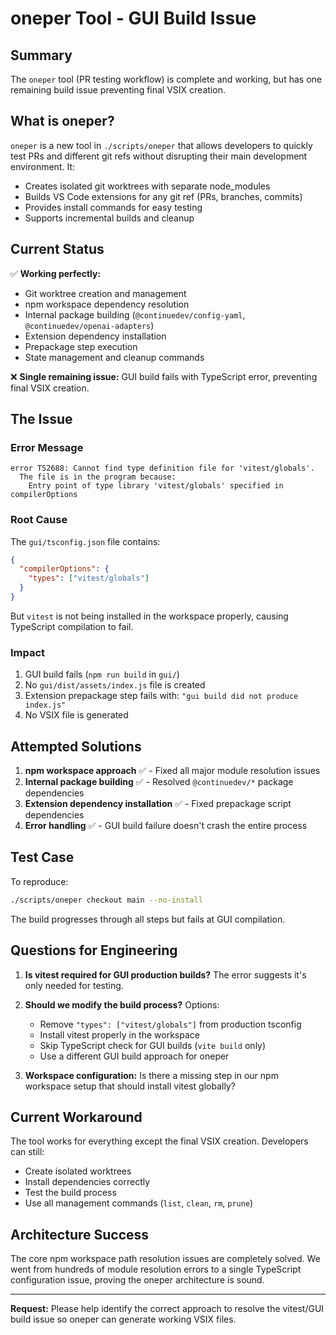 # oneper Tool - GUI Build Issue

## Summary

The `oneper` tool (PR testing workflow) is complete and working, but has one remaining build issue preventing final VSIX creation.

## What is oneper?

`oneper` is a new tool in `./scripts/oneper` that allows developers to quickly test PRs and different git refs without disrupting their main development environment. It:

- Creates isolated git worktrees with separate node_modules
- Builds VS Code extensions for any git ref (PRs, branches, commits)
- Provides install commands for easy testing
- Supports incremental builds and cleanup

## Current Status

✅ **Working perfectly:**
- Git worktree creation and management
- npm workspace dependency resolution 
- Internal package building (`@continuedev/config-yaml`, `@continuedev/openai-adapters`)
- Extension dependency installation
- Prepackage step execution
- State management and cleanup commands

❌ **Single remaining issue:**
GUI build fails with TypeScript error, preventing final VSIX creation.

## The Issue

### Error Message
```
error TS2688: Cannot find type definition file for 'vitest/globals'.
  The file is in the program because:
    Entry point of type library 'vitest/globals' specified in compilerOptions
```

### Root Cause
The `gui/tsconfig.json` file contains:
```json
{
  "compilerOptions": {
    "types": ["vitest/globals"]
  }
}
```

But `vitest` is not being installed in the workspace properly, causing TypeScript compilation to fail.

### Impact
1. GUI build fails (`npm run build` in `gui/`)
2. No `gui/dist/assets/index.js` file is created
3. Extension prepackage step fails with: `"gui build did not produce index.js"`
4. No VSIX file is generated

## Attempted Solutions

1. **npm workspace approach** ✅ - Fixed all major module resolution issues
2. **Internal package building** ✅ - Resolved `@continuedev/*` package dependencies  
3. **Extension dependency installation** ✅ - Fixed prepackage script dependencies
4. **Error handling** ✅ - GUI build failure doesn't crash the entire process

## Test Case

To reproduce:
```bash
./scripts/oneper checkout main --no-install
```

The build progresses through all steps but fails at GUI compilation.

## Questions for Engineering

1. **Is vitest required for GUI production builds?** The error suggests it's only needed for testing.

2. **Should we modify the build process?** Options:
   - Remove `"types": ["vitest/globals"]` from production tsconfig
   - Install vitest properly in the workspace
   - Skip TypeScript check for GUI builds (`vite build` only)
   - Use a different GUI build approach for oneper

3. **Workspace configuration:** Is there a missing step in our npm workspace setup that should install vitest globally?

## Current Workaround

The tool works for everything except the final VSIX creation. Developers can still:
- Create isolated worktrees
- Install dependencies correctly
- Test the build process
- Use all management commands (`list`, `clean`, `rm`, `prune`)

## Architecture Success

The core npm workspace path resolution issues are completely solved. We went from hundreds of module resolution errors to a single TypeScript configuration issue, proving the oneper architecture is sound.

---

**Request:** Please help identify the correct approach to resolve the vitest/GUI build issue so oneper can generate working VSIX files.